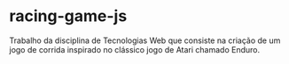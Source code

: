 # racing-game-js
Trabalho da disciplina de Tecnologias Web que consiste na criação de um jogo de corrida inspirado no clássico jogo de Atari chamado Enduro.
